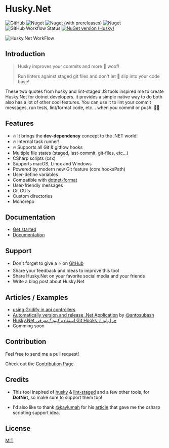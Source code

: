 # Husky.Net

![GitHub](https://img.shields.io/github/license/alirezanet/husky.net) ![Nuget](https://img.shields.io/nuget/dt/husky?color=%239100ff) ![Nuget (with prereleases)](https://img.shields.io/nuget/vpre/husky?label=latest) ![Nuget](https://img.shields.io/nuget/v/husky?label=stable) ![GitHub Workflow Status](https://img.shields.io/github/actions/workflow/status/alirezanet/Husky.Net/build.yml?branch=master?label=checks) 
[![NuGet version (Husky)](https://img.shields.io/nuget/v/Husky.svg?style=flat-square)](https://www.nuget.org/packages/Husky/)

![Husky.Net WorkFlow](https://github.com/alirezanet/Husky.Net/blob/master/docs/.vuepress/public/workflow.jpg)

## Introduction

> Husky improves your commits and more 🐶 woof!
>
> Run linters against staged git files and don't let 💩 slip into your code base!

These two quotes from husky and lint-staged JS tools inspired me to create Husky.Net for dotnet developers. it provides a simple native way to do both also has a lot of other cool features. You can use it to lint your commit messages, run tests, lint/format code, etc... when you commit or push. 🚀🚀

## Features

- 🔥 It brings the **dev-dependency** concept to the .NET world!
- 🔥 Internal task runner!
- 🔥 Supports all Git & gitflow hooks
- Multiple file states (staged, last-commit, git-files, etc...)
- CSharp scripts (csx)
- Supports macOS, Linux and Windows
- Powered by modern new Git feature (core.hooksPath)
- User-define variables
- Compatible with [dotnet-format](https://github.com/dotnet/format)
- User-friendly messages
- Git GUIs
- Custom directories
- Monorepo

## Documentation

- [Get started](https://alirezanet.github.io/Husky.Net/guide/getting-started)
- [Documentation](https://alirezanet.github.io/Husky.Net)

## Support

- Don't forget to give a ⭐ on [GitHub](https://github.com/alirezanet/husky.net)
- Share your feedback and ideas to improve this tool
- Share Husky.Net on your favorite social media and your friends
- Write a blog post about Husky.Net

## Articles / Examples
- [using Gridify in api controllers](https://alirezanet.github.io/Gridify/example/api-controller.html#using-gridify-in-api-controllers)
- [Automatically version and release .Net Application](https://blog.antosubash.com/posts/automatic-version-and-release) by [@antosubash](https://github.com/antosubash)
- [<span dir="rtl" align="right">چرا باید از Git Hooks استفاده کنیم؟ معرفی Husky.Net</span>](https://www.dntips.ir/post/3367/%da%86%d8%b1%d8%a7-%d8%a8%d8%a7%db%8c%d8%af-%d8%a7%d8%b2-git-hooks-%d8%a7%d8%b3%d8%aa%d9%81%d8%a7%d8%af%d9%87-%da%a9%d9%86%db%8c%d9%85-%d9%85%d8%b9%d8%b1%d9%81%db%8c-husky-net)
- Comming soon

## Contribution

Feel free to send me a pull request!

Check out the [Contribution Page](https://alirezanet.github.io/Husky.Net/contribution)

## Credits

- This tool inspired of [husky](https://github.com/typicode/husky) & [lint-staged](https://github.com/okonet/lint-staged) and a few other tools, for **DotNet**, so make sure to support them too!

- I'd also like to thank [@kaylumah](https://github.com/kaylumah) for his [article](https://kaylumah.nl/2019/09/07/using-csharp-code-your-git-hooks.html) that gave me the csharp scripting support idea.

## License

[MIT](https://github.com/alirezanet/husky.net/blob/master/LICENSE)
